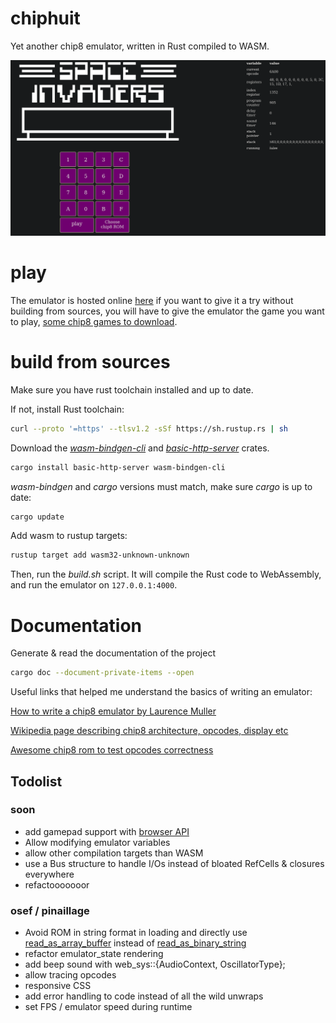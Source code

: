 # chiphuit

Yet another chip8 emulator, written in Rust compiled to WASM.

![The emulator running](assets/emulator.png)

# play

The emulator is hosted online [here](https://chiphuit.glitch.me/) if you want to give it a try without building from sources, you will have to give the emulator the game you want to play, [some chip8 games to download](https://github.com/kripod/chip8-roms/tree/master/games).

# build from sources

Make sure you have rust toolchain installed and up to date.

If not, install Rust toolchain:

```bash
curl --proto '=https' --tlsv1.2 -sSf https://sh.rustup.rs | sh
```

Download the _[wasm-bindgen-cli](https://crates.io/crates/wasm-bindgen-cli)_ and _[basic-http-server](https://crates.io/crates/basic-http-server)_ crates.

```bash
cargo install basic-http-server wasm-bindgen-cli
```

_wasm-bindgen_ and _cargo_ versions must match, make sure _cargo_ is up to date:

```bash
cargo update
```

Add wasm to rustup targets:

```bash
rustup target add wasm32-unknown-unknown
```

Then, run the _build.sh_ script. It will compile the Rust code to WebAssembly, and run the emulator on `127.0.0.1:4000`.

# Documentation

Generate & read the documentation of the project

```bash
cargo doc --document-private-items --open
```

Useful links that helped me understand the basics of writing an emulator:

[How to write a chip8 emulator by Laurence Muller](https://multigesture.net/articles/how-to-write-an-emulator-chip-8-interpreter/)

[Wikipedia page describing chip8 architecture, opcodes, display etc](https://en.wikipedia.org/wiki/CHIP-8)

[Awesome chip8 rom to test opcodes correctness](https://github.com/corax89/chip8-test-rom)

## Todolist

### soon

- add gamepad support with [browser API](https://rustwasm.github.io/wasm-bindgen/api/web_sys/struct.GamepadEvent.html)
- Allow modifying emulator variables
- allow other compilation targets than WASM
- use a Bus structure to handle I/Os instead of bloated RefCells & closures everywhere
- refactooooooor

### osef / pinaillage

- Avoid ROM in string format in loading and directly use [read_as_array_buffer](https://rustwasm.github.io/wasm-bindgen/api/web_sys/struct.FileReader.html#method.read_as_array_buffer) instead of [read_as_binary_string](https://rustwasm.github.io/wasm-bindgen/api/web_sys/struct.FileReader.html#method.read_as_binary_string)
- refactor emulator_state rendering
- add beep sound with web_sys::{AudioContext, OscillatorType};
- allow tracing opcodes
- responsive CSS
- add error handling to code instead of all the wild unwraps
- set FPS / emulator speed during runtime
